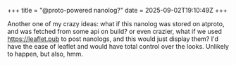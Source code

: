 +++
title = "@proto-powered nanolog?"
date = 2025-09-02T19:10:49Z
+++

Another one of my crazy ideas: what if this nanolog was stored on atproto, and was fetched from some api on build? or even crazier, what if we used https://leaflet.pub to post nanologs, and this would just display them? I'd have the ease of leaflet and would have total control over the looks. Unlikely to happen, but also, hmm.
